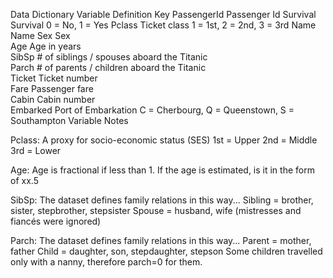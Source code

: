 Data Dictionary
Variable	Definition		Key
PassengerId	Passenger Id
Survival 	Survival 	0 = No, 1 = Yes
Pclass 	Ticket class 	1 = 1st, 2 = 2nd, 3 = 3rd
Name	Name
Sex 	Sex 	
Age 	Age in years 	
SibSp 	# of siblings / spouses aboard the Titanic 	
Parch 	# of parents / children aboard the Titanic 	
Ticket 	Ticket number 	
Fare 	Passenger fare 	
Cabin 	Cabin number 	
Embarked 	Port of Embarkation 	C = Cherbourg, Q = Queenstown, S = Southampton
Variable Notes

Pclass: A proxy for socio-economic status (SES)
1st = Upper
2nd = Middle
3rd = Lower

Age: Age is fractional if less than 1. If the age is estimated, is it in the form of xx.5

SibSp: The dataset defines family relations in this way...
Sibling = brother, sister, stepbrother, stepsister
Spouse = husband, wife (mistresses and fiancés were ignored)

Parch: The dataset defines family relations in this way...
Parent = mother, father
Child = daughter, son, stepdaughter, stepson
Some children travelled only with a nanny, therefore parch=0 for them.
